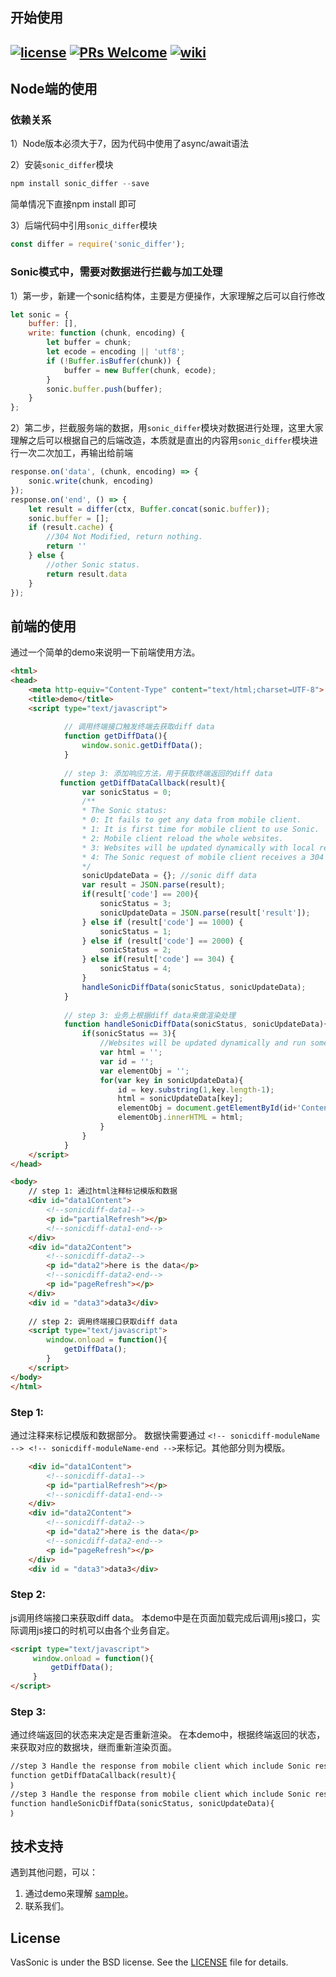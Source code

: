 ## 开始使用
[![license](http://img.shields.io/badge/license-BSD3-brightgreen.svg?style=flat)](https://github.com/Tencent/VasSonic/blob/master/LICENSE)
[![PRs Welcome](https://img.shields.io/badge/PRs-welcome-brightgreen.svg)](https://github.com/Tencent/VasSonic/pulls)
[![wiki](https://img.shields.io/badge/Wiki-open-brightgreen.svg)](https://github.com/Tencent/VasSonic/wiki)
---

## Node端的使用

### 依赖关系

1）Node版本必须大于7，因为代码中使用了async/await语法

2）安装`sonic_differ`模块

```Node.js
npm install sonic_differ --save
```

简单情况下直接npm install 即可

3）后端代码中引用`sonic_differ`模块

```Node.js
const differ = require('sonic_differ');
```

### Sonic模式中，需要对数据进行拦截与加工处理

1）第一步，新建一个sonic结构体，主要是方便操作，大家理解之后可以自行修改

```Node.js
let sonic = {
    buffer: [],
    write: function (chunk, encoding) {
        let buffer = chunk;
        let ecode = encoding || 'utf8';
        if (!Buffer.isBuffer(chunk)) {
            buffer = new Buffer(chunk, ecode);
        }
        sonic.buffer.push(buffer);
    }
};
```

2）第二步，拦截服务端的数据，用`sonic_differ`模块对数据进行处理，这里大家理解之后可以根据自己的后端改造，本质就是直出的内容用`sonic_differ`模块进行一次二次加工，再输出给前端		
 	
 ```Node.js		
 response.on('data', (chunk, encoding) => {		
     sonic.write(chunk, encoding)		
 });		
 response.on('end', () => {		
     let result = differ(ctx, Buffer.concat(sonic.buffer));		
     sonic.buffer = [];		
     if (result.cache) {		
         //304 Not Modified, return nothing.		
         return ''		
     } else {		
         //other Sonic status.		
         return result.data		
     }		
 });		
 ```
 
 ## 前端的使用

通过一个简单的demo来说明一下前端使用方法。
```Html
<html>
<head>
    <meta http-equiv="Content-Type" content="text/html;charset=UTF-8">
    <title>demo</title>
    <script type="text/javascript">
            
            // 调用终端接口触发终端去获取diff data
            function getDiffData(){
                window.sonic.getDiffData();
            }
            
            // step 3: 添加响应方法，用于获取终端返回的diff data
           function getDiffDataCallback(result){
                var sonicStatus = 0; 
                /**
                * The Sonic status:
                * 0: It fails to get any data from mobile client.
                * 1: It is first time for mobile client to use Sonic.
                * 2: Mobile client reload the whole websites.
                * 3: Websites will be updated dynamically with local refresh.
                * 4: The Sonic request of mobile client receives a 304 response code and nothing has been modified.
                */
                sonicUpdateData = {}; //sonic diff data
                var result = JSON.parse(result);
                if(result['code'] == 200){
                    sonicStatus = 3;
                    sonicUpdateData = JSON.parse(result['result']);
                } else if (result['code'] == 1000) {
                    sonicStatus = 1;
                } else if (result['code'] == 2000) {
                    sonicStatus = 2;
                } else if(result['code'] == 304) {
                    sonicStatus = 4;
                }
                handleSonicDiffData(sonicStatus, sonicUpdateData);
            }
            
            // step 3: 业务上根据diff data来做渲染处理
            function handleSonicDiffData(sonicStatus, sonicUpdateData){
                if(sonicStatus == 3){
                    //Websites will be updated dynamically and run some JavaScript while in local refresh mode. 
                    var html = '';
                    var id = '';
                    var elementObj = '';
                    for(var key in sonicUpdateData){
                        id = key.substring(1,key.length-1);
                        html = sonicUpdateData[key];
                        elementObj = document.getElementById(id+'Content');
                        elementObj.innerHTML = html;
                    }
                }
            }
    </script>
</head>

<body>
    // step 1: 通过html注释标记模版和数据
    <div id="data1Content">
        <!--sonicdiff-data1-->
        <p id="partialRefresh"></p>
        <!--sonicdiff-data1-end-->
    </div>
    <div id="data2Content">
        <!--sonicdiff-data2-->
        <p id="data2">here is the data</p>
        <!--sonicdiff-data2-end-->
        <p id="pageRefresh"></p>
    </div>
    <div id = "data3">data3</div>
    
    // step 2: 调用终端接口获取diff data
    <script type="text/javascript">
        window.onload = function(){
            getDiffData();
        }
    </script>
</body>
</html>
```

### Step 1:
通过注释来标记模版和数据部分。 数据快需要通过 ```<!-- sonicdiff-moduleName -->```  ```<!-- sonicdiff-moduleName-end -->```来标记。其他部分则为模版。
```Html
    <div id="data1Content">
        <!--sonicdiff-data1-->
        <p id="partialRefresh"></p>
        <!--sonicdiff-data1-end-->
    </div>
    <div id="data2Content">
        <!--sonicdiff-data2-->
        <p id="data2">here is the data</p>
        <!--sonicdiff-data2-end-->
        <p id="pageRefresh"></p>
    </div>
    <div id = "data3">data3</div>
```

### Step 2:
js调用终端接口来获取diff data。 本demo中是在页面加载完成后调用js接口，实际调用js接口的时机可以由各个业务自定。
```Html
<script type="text/javascript">
     window.onload = function(){
         getDiffData();
     }
</script>
```

### Step 3:
通过终端返回的状态来决定是否重新渲染。 在本demo中，根据终端返回的状态，来获取对应的数据块，继而重新渲染页面。
```Html
//step 3 Handle the response from mobile client which include Sonic response code and diff data.  
function getDiffDataCallback(result){
｝
//step 3 Handle the response from mobile client which include Sonic response code and diff data.  
function handleSonicDiffData(sonicStatus, sonicUpdateData){
｝
```

## 技术支持
遇到其他问题，可以：

1. 通过demo来理解 [sample](https://github.com/Tencent/VasSonic/tree/master/sonic-nodejs)。
2. 联系我们。

## License
VasSonic is under the BSD license. See the [LICENSE](https://github.com/Tencent/VasSonic/blob/master/LICENSE) file for details.

[1]: https://github.com/Tencent/VasSonic/blob/master/article/20170705120005424.gif
[2]: https://github.com/Tencent/VasSonic/blob/master/article/20170705120029897.gif
